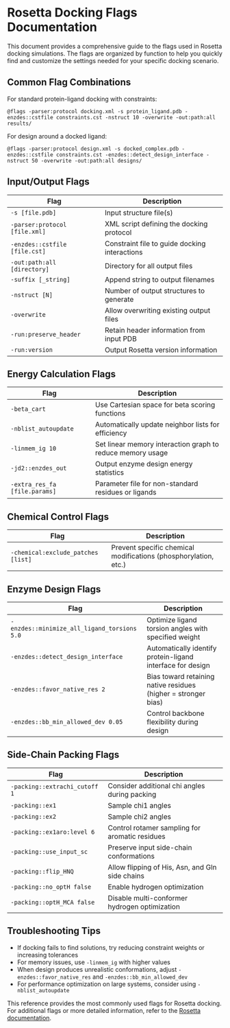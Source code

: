 # Rosetta Docking Flags Documentation

This document provides a comprehensive guide to the flags used in Rosetta docking simulations. The flags are organized by function to help you quickly find and customize the settings needed for your specific docking scenario.

## Common Flag Combinations

For standard protein-ligand docking with constraints:
```
@flags -parser:protocol docking.xml -s protein_ligand.pdb -enzdes::cstfile constraints.cst -nstruct 10 -overwrite -out:path:all results/
```

For design around a docked ligand:
```
@flags -parser:protocol design.xml -s docked_complex.pdb -enzdes::cstfile constraints.cst -enzdes::detect_design_interface -nstruct 50 -overwrite -out:path:all designs/
```

## Input/Output Flags

| Flag | Description |
|------|-------------|
| `-s [file.pdb]` | Input structure file(s) |
| `-parser:protocol [file.xml]` | XML script defining the docking protocol |
| `-enzdes::cstfile [file.cst]` | Constraint file to guide docking interactions |
| `-out:path:all [directory]` | Directory for all output files |
| `-suffix [_string]` | Append string to output filenames |
| `-nstruct [N]` | Number of output structures to generate |
| `-overwrite` | Allow overwriting existing output files |
| `-run:preserve_header` | Retain header information from input PDB |
| `-run:version` | Output Rosetta version information |

## Energy Calculation Flags

| Flag | Description |
|------|-------------|
| `-beta_cart` | Use Cartesian space for beta scoring functions |
| `-nblist_autoupdate` | Automatically update neighbor lists for efficiency |
| `-linmem_ig 10` | Set linear memory interaction graph to reduce memory usage |
| `-jd2::enzdes_out` | Output enzyme design energy statistics |
| `-extra_res_fa [file.params]` | Parameter file for non-standard residues or ligands |

## Chemical Control Flags

| Flag | Description |
|------|-------------|
| `-chemical:exclude_patches [list]` | Prevent specific chemical modifications (phosphorylation, etc.) |

## Enzyme Design Flags

| Flag | Description |
|------|-------------|
| `-enzdes::minimize_all_ligand_torsions 5.0` | Optimize ligand torsion angles with specified weight |
| `-enzdes::detect_design_interface` | Automatically identify protein-ligand interface for design |
| `-enzdes::favor_native_res 2` | Bias toward retaining native residues (higher = stronger bias) |
| `-enzdes::bb_min_allowed_dev 0.05` | Control backbone flexibility during design |

## Side-Chain Packing Flags

| Flag | Description |
|------|-------------|
| `-packing::extrachi_cutoff 1` | Consider additional chi angles during packing |
| `-packing::ex1` | Sample chi1 angles |
| `-packing::ex2` | Sample chi2 angles |
| `-packing::ex1aro:level 6` | Control rotamer sampling for aromatic residues |
| `-packing::use_input_sc` | Preserve input side-chain conformations |
| `-packing::flip_HNQ` | Allow flipping of His, Asn, and Gln side chains |
| `-packing::no_optH false` | Enable hydrogen optimization |
| `-packing::optH_MCA false` | Disable multi-conformer hydrogen optimization |

## Troubleshooting Tips

- If docking fails to find solutions, try reducing constraint weights or increasing tolerances
- For memory issues, use `-linmem_ig` with higher values
- When design produces unrealistic conformations, adjust `-enzdes::favor_native_res` and `-enzdes::bb_min_allowed_dev`
- For performance optimization on large systems, consider using `-nblist_autoupdate`

This reference provides the most commonly used flags for Rosetta docking. For additional flags or more detailed information, refer to the [Rosetta documentation](https://www.rosettacommons.org/docs/latest/Home).